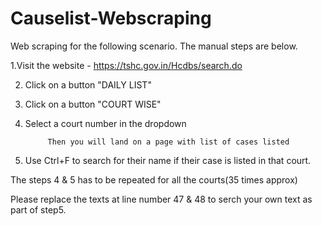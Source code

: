 # Causelist-Webscraping
Web scraping for  the following scenario.
The manual steps are below.

1.Visit the website - https://tshc.gov.in/Hcdbs/search.do

2. Click on a button "DAILY LIST"

3. Click on a button "COURT WISE"

4. Select a court number in the dropdown

            Then you will land on a page with list of cases listed

5. Use Ctrl+F to search for their name if their case is listed in that court.

The steps 4 & 5 has to be repeated for all the courts(35 times approx)

Please replace the texts at line number 47 & 48 to serch your own text as part of step5.
